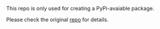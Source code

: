 This repo is only used for creating a PyPi-avaiable package.

Please check the original [repo](https://github.com/facebookresearch/fastText) for details.

